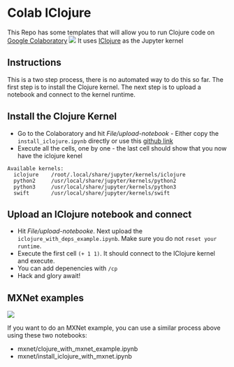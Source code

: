 # Colab IClojure

This Repo has some templates that will allow you to run Clojure code on [Google Colaboratory](https://colab.research.google.com/notebooks/welcome.ipynb)
![](https://c1.staticflickr.com/8/7858/46881073892_8f6fa874c7_b.jpg)
It uses [IClojure](https://github.com/HCADatalab/IClojure) as the Jupyter kernel

## Instructions

This is a two step process, there is no automated way to do this so far. The first step is to install the Clojure kernel. The next step is to upload a notebook and connect to the kernel runtime.

## Install the Clojure Kernel

- Go to the Colaboratory and hit *File/upload-notebook*  - Either copy the `install_iclojure.ipynb` directly or use this [github link](https://github.com/gigasquid/colab-iclojure/blob/master/install_iclojure.ipynb)
- Execute all the cells, one by one - the last cell should show that you now have the iclojure kenel

```
Available kernels:
  iclojure    /root/.local/share/jupyter/kernels/iclojure
  python2     /usr/local/share/jupyter/kernels/python2
  python3     /usr/local/share/jupyter/kernels/python3
  swift       /usr/local/share/jupyter/kernels/swift
```

## Upload an IClojure notebook and connect

- Hit *File/upload-notebooke*. Next upload the `iclojure_with_deps_example.ipynb`. Make sure you do not `reset your runtime`.
- Execute the first cell `(+ 1 1)`. It should connect to the IClojure kernel and execute.
- You can add depenencies with `/cp`
- Hack and glory await!

## MXNet examples
![](https://c1.staticflickr.com/5/4846/31992384497_190f6af1b8_h.jpg)

If you want to do an MXNet example, you can use a similar process above using these two notebooks:
* mxnet/clojure_with_mxnet_example.ipynb
* mxnet/install_iclojure_with_mxnet.ipynb
